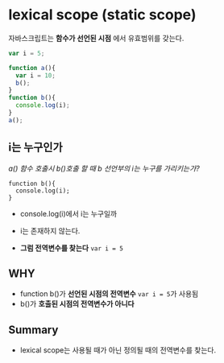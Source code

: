 # lexical scope (static scope)
자바스크립트는 **함수가 선언된 시점** 에서 유효범위를 갖는다.

```javascript
var i = 5;

function a(){
  var i = 10;
  b();
}
function b(){
  console.log(i);
}
a();
```
## i는 누구인가
*a() 함수 호출시 b()호출 할 때 b 선언부의 i는 누구를 가리키는가?*
```
function b(){
  console.log(i);
}
```
- console.log(i)에서 i는 누구일까
- i는 존재하지 않는다.

- **그럼 전역변수를 찾는다** `var i = 5`

## WHY
- function b()가 **선언된 시점의 전역변수** `var i = 5`가 사용됨
- b()가 **호출된 시점의 전역변수가 아니다**

## Summary
- lexical scope는 사용될 때가 아닌 정의될 때의 전역변수를 찾는다.

